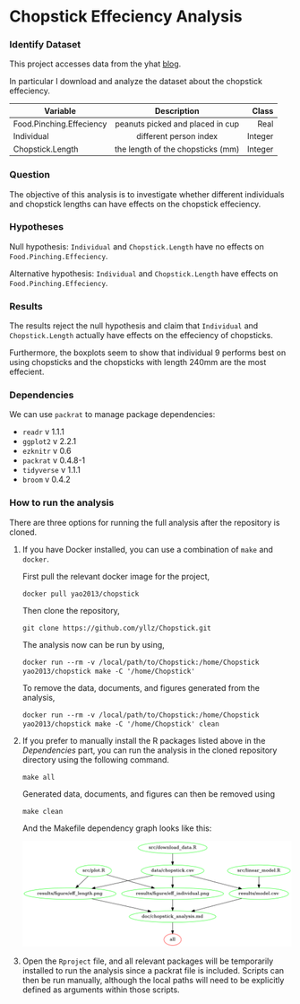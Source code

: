 # Chopstick Effeciency Analysis


### Identify Dataset

This project accesses data from the yhat [blog](http://blog.yhat.com/posts/7-funny-datasets.html).

In particular I download and analyze the dataset about the chopstick effeciency.

| Variable |    Description      |  Class |
|----------|:-------------:|------:|
| Food.Pinching.Effeciency | peanuts picked and placed in cup | Real |
| Individual |  different person index | Integer |
| Chopstick.Length | the length of the chopsticks (mm) | Integer |

### Question

The objective of this analysis is to investigate whether different individuals and chopstick lengths can have effects on the chopstick effeciency.

### Hypotheses

Null hypothesis: `Individual` and `Chopstick.Length` have no effects on `Food.Pinching.Effeciency`.

Alternative hypothesis: `Individual` and `Chopstick.Length` have effects on `Food.Pinching.Effeciency`.

### Results

The results reject the null hypothesis and claim that `Individual` and `Chopstick.Length` actually have effects on the effeciency of chopsticks.

Furthermore, the boxplots seem to show that individual 9 performs best on using chopsticks and the chopsticks with length 240mm are the most effecient.

### Dependencies

We can use `packrat` to manage package dependencies:

- `readr` v 1.1.1
- `ggplot2` v 2.2.1
- `ezknitr` v 0.6
- `packrat` v 0.4.8-1
- `tidyverse` v 1.1.1
- `broom` v 0.4.2

### How to run the analysis

There are three options for running the full analysis after the repository is cloned.

1. If you have Docker installed, you can use a combination of `make` and `docker`. 

	First pull the relevant docker image for the project,

	```
	docker pull yao2013/chopstick
	```
	
	Then clone the repository,
	
	```
	git clone https://github.com/yllz/Chopstick.git
	```

	The analysis now can be run by using,
	
	```
	docker run --rm -v /local/path/to/Chopstick:/home/Chopstick yao2013/chopstick make -C '/home/Chopstick'
	```

	To remove the data, documents, and figures generated from the analysis,

	```
	docker run --rm -v /local/path/to/Chopstick:/home/Chopstick yao2013/chopstick make -C '/home/Chopstick' clean
	```

2. If you prefer to manually install the R packages listed above in the *Dependencies* part, you can run the analysis in the cloned repository directory using the following command.

	```
	make all
	```

	Generated data, documents, and figures can then be removed using

	```
	make clean
	```
	
	And the Makefile dependency graph looks like this: 
	
	![](./Makefile.png)

3. Open the `Rproject` file, and all relevant packages will be temporarily installed to run the analysis since a packrat file is included. Scripts can then be run manually, although the local paths will need to be explicitly defined as arguments within those scripts.
